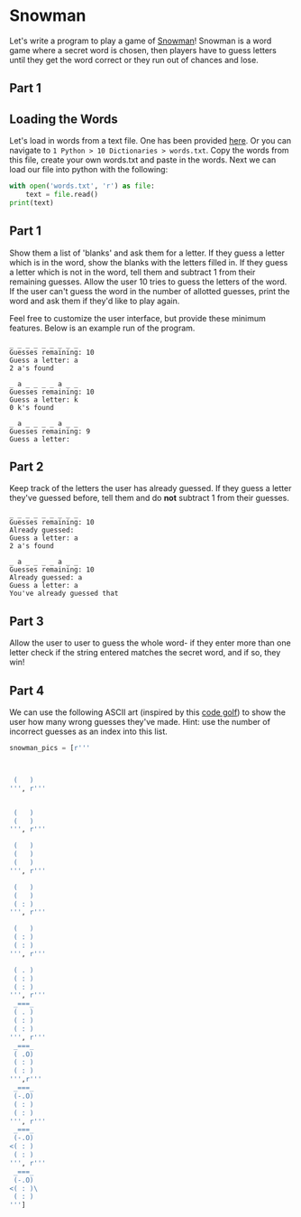 # Snowman

Let's write a program to play a game of [Snowman](<https://en.wikipedia.org/wiki/Snowman_(game)>)! Snowman is a word game where a secret word is chosen, then players have to guess letters until they get the word correct or they run out of chances and lose.

## Part 1

## Loading the Words

Let's load in words from a text file. One has been provided [here](<1 Python/10 Dictionaries/words.txt>). Or you can navigate to `1 Python > 10 Dictionaries > words.txt`. Copy the words from this file, create your own words.txt and paste in the words.
Next we can load our file into python with the following:

```python
with open('words.txt', 'r') as file:
    text = file.read()
print(text)
```

## Part 1

Show them a list of 'blanks' and ask them for a letter. If they guess a letter which is in the word, show the blanks with the letters filled in. If they guess a letter which is not in the word, tell them and subtract 1 from their remaining guesses. Allow the user 10 tries to guess the letters of the word. If the user can't guess the word in the number of allotted guesses, print the word and ask them if they'd like to play again.

Feel free to customize the user interface, but provide these minimum features. Below is an example run of the program.

```
_ _ _ _ _ _ _ _ _
Guesses remaining: 10
Guess a letter: a
2 a's found

_ a _ _ _ _ a _ _
Guesses remaining: 10
Guess a letter: k
0 k's found

_ a _ _ _ _ a _ _
Guesses remaining: 9
Guess a letter:
```

## Part 2

Keep track of the letters the user has already guessed. If they guess a letter they've guessed before, tell them and do **not** subtract 1 from their guesses.

```
_ _ _ _ _ _ _ _ _
Guesses remaining: 10
Already guessed:
Guess a letter: a
2 a's found

_ a _ _ _ _ a _ _
Guesses remaining: 10
Already guessed: a
Guess a letter: a
You've already guessed that
```

## Part 3

Allow the user to user to guess the whole word- if they enter more than one letter check if the string entered matches the secret word, and if so, they win!

## Part 4

We can use the following ASCII art (inspired by this [code golf](https://codegolf.stackexchange.com/questions/49671/do-you-want-to-code-a-snowman)) to show the user how many wrong guesses they've made. Hint: use the number of incorrect guesses as an index into this list.

```python
snowman_pics = [r'''



 (   )
''', r'''


 (   )
 (   )
''', r'''

 (   )
 (   )
 (   )
''', r'''

 (   )
 (   )
 ( : )
''', r'''

 (   )
 ( : )
 ( : )
''', r'''

 ( . )
 ( : )
 ( : )
''', r'''
 _===_
 ( . )
 ( : )
 ( : )
''', r'''
 _===_
 ( .O)
 ( : )
 ( : )
''',r'''
 _===_
 (-.O)
 ( : )
 ( : )
''', r'''
 _===_
 (-.O)
<( : )
 ( : )
''', r'''
 _===_
 (-.O)
<( : )\
 ( : )
''']
```
